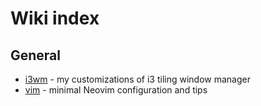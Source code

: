 # Wiki index

## General
 - [i3wm](i3wm.md) - my customizations of i3 tiling window manager
 - [vim](vim.md) - minimal Neovim configuration and tips

